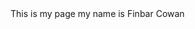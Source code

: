 <!DOCTYPE html>
<html>
  <head>
    <link rel="stylesheet" href="app.css">
  </head>
This is my page my name is Finbar Cowan 
